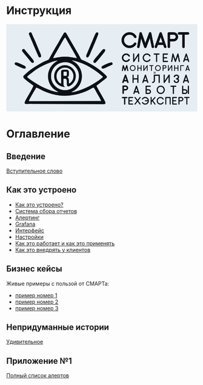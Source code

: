 # Инструкция

<img src="img/main/logo_smart_light.jpg" width="813" alt="">

# Оглавление

## Введение

[Вступительное слово](00-intro.md)

## Как это устроено

- [Как это устроено?](10-how-it-works.md)
- [Система сбора отчетов](20-auto-collect-sysinfo.md)
- [Алертинг](30-alert.md)
- [Grafana](40-grafana.md) 
- [Интерфейс](50-grafana-interface.md)
- [Настройки](60-grafana-visualization.md)
- [Как это работает и как это применять](80-dashboards.md)
- [Как это внедрять у клиентов](70-intro-smartuload-smartstatus.md)


## Бизнес кейсы

Живые примеры с пользой от СМАРТа:
- [пример номер 1](97-smart-real-cases-1.md)
- [пример номер 2](98-smart-real-cases-2.md)
- [пример номер 3](99-smart-real-cases-3.md)


## Непридуманные истории

[Удивительное](00-fuckups.md)

## Приложение №1

[Полный список алертов](00-appendix-1.md)
